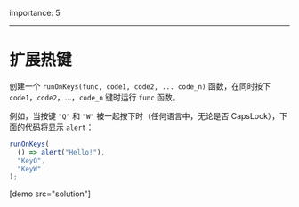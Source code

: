importance: 5

---

# 扩展热键

创建一个 `runOnKeys(func, code1, code2, ... code_n)` 函数，在同时按下 `code1`，`code2`，...，`code_n` 键时运行 `func` 函数。

例如，当按键 `"Q"` 和 `"W"` 被一起按下时（任何语言中，无论是否 CapsLock），下面的代码将显示 `alert`：

```js no-beautify
runOnKeys(
  () => alert("Hello!"),
  "KeyQ",
  "KeyW"
);
```

[demo src="solution"]
